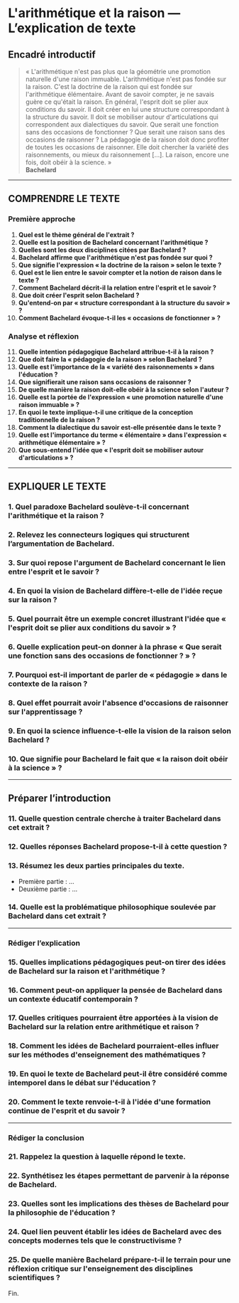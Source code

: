 # L'arithmétique et la raison — L’explication de texte

## Encadré introductif
> « L'arithmétique n'est pas plus que la géométrie une promotion naturelle d'une raison immuable. L'arithmétique n'est pas fondée sur la raison. C'est la doctrine de la raison qui est fondée sur l'arithmétique élémentaire. Avant de savoir compter, je ne savais guère ce qu'était la raison. En général, l'esprit doit se plier aux conditions du savoir. Il doit créer en lui une structure correspondant à la structure du savoir. Il doit se mobiliser autour d'articulations qui correspondent aux dialectiques du savoir. Que serait une fonction sans des occasions de fonctionner ? Que serait une raison sans des occasions de raisonner ? La pédagogie de la raison doit donc profiter de toutes les occasions de raisonner. Elle doit chercher la variété des raisonnements, ou mieux du raisonnement […]. La raison, encore une fois, doit obéir à la science. »  
> **Bachelard**

---

## COMPRENDRE LE TEXTE

### Première approche

1. **Quel est le thème général de l'extrait ?**
2. **Quelle est la position de Bachelard concernant l'arithmétique ?**
3. **Quelles sont les deux disciplines citées par Bachelard ?**
4. **Bachelard affirme que l'arithmétique n'est pas fondée sur quoi ?**
5. **Que signifie l'expression « la doctrine de la raison » selon le texte ?**
6. **Quel est le lien entre le savoir compter et la notion de raison dans le texte ?**
7. **Comment Bachelard décrit-il la relation entre l'esprit et le savoir ?**
8. **Que doit créer l'esprit selon Bachelard ?**
9. **Qu'entend-on par « structure correspondant à la structure du savoir » ?**
10. **Comment Bachelard évoque-t-il les « occasions de fonctionner » ?**

### Analyse et réflexion

11. **Quelle intention pédagogique Bachelard attribue-t-il à la raison ?**
12. **Que doit faire la « pédagogie de la raison » selon Bachelard ?**
13. **Quelle est l'importance de la « variété des raisonnements » dans l'éducation ?**
14. **Que signifierait une raison sans occasions de raisonner ?**
15. **De quelle manière la raison doit-elle obéir à la science selon l'auteur ?**
16. **Quelle est la portée de l'expression « une promotion naturelle d'une raison immuable » ?**
17. **En quoi le texte implique-t-il une critique de la conception traditionnelle de la raison ?**
18. **Comment la dialectique du savoir est-elle présentée dans le texte ?**
19. **Quelle est l'importance du terme « élémentaire » dans l'expression « arithmétique élémentaire » ?**
20. **Que sous-entend l'idée que « l'esprit doit se mobiliser autour d'articulations » ?**

---

## EXPLIQUER LE TEXTE

### 1. Quel paradoxe Bachelard soulève-t-il concernant l'arithmétique et la raison ? 
   
### 2. Relevez les connecteurs logiques qui structurent l’argumentation de Bachelard. 

### 3. Sur quoi repose l'argument de Bachelard concernant le lien entre l'esprit et le savoir ?

### 4. En quoi la vision de Bachelard diffère-t-elle de l'idée reçue sur la raison ? 

### 5. Quel pourrait être un exemple concret illustrant l'idée que « l'esprit doit se plier aux conditions du savoir » ? 

### 6. Quelle explication peut-on donner à la phrase « Que serait une fonction sans des occasions de fonctionner ? » ? 

### 7. Pourquoi est-il important de parler de « pédagogie » dans le contexte de la raison ? 

### 8. Quel effet pourrait avoir l'absence d'occasions de raisonner sur l'apprentissage ? 

### 9. En quoi la science influence-t-elle la vision de la raison selon Bachelard ? 

### 10. Que signifie pour Bachelard le fait que « la raison doit obéir à la science » ? 

---

## Préparer l’introduction

### 11. Quelle question centrale cherche à traiter Bachelard dans cet extrait ? 

### 12. Quelles réponses Bachelard propose-t-il à cette question ? 

### 13. Résumez les deux parties principales du texte.  
- Première partie : …
- Deuxième partie : …

### 14. Quelle est la problématique philosophique soulevée par Bachelard dans cet extrait ? 

--- 

### Rédiger l’explication

### 15. **Quelles implications pédagogiques peut-on tirer des idées de Bachelard sur la raison et l'arithmétique ?** 

### 16. **Comment peut-on appliquer la pensée de Bachelard dans un contexte éducatif contemporain ?**

### 17. **Quelles critiques pourraient être apportées à la vision de Bachelard sur la relation entre arithmétique et raison ?** 

### 18. **Comment les idées de Bachelard pourraient-elles influer sur les méthodes d'enseignement des mathématiques ?** 

### 19. **En quoi le texte de Bachelard peut-il être considéré comme intemporel dans le débat sur l'éducation ?** 

### 20. **Comment le texte renvoie-t-il à l'idée d'une formation continue de l'esprit et du savoir ?** 

--- 

### Rédiger la conclusion

### 21. **Rappelez la question à laquelle répond le texte.** 

### 22. **Synthétisez les étapes permettant de parvenir à la réponse de Bachelard.** 

### 23. **Quelles sont les implications des thèses de Bachelard pour la philosophie de l'éducation ?**

### 24. **Quel lien peuvent établir les idées de Bachelard avec des concepts modernes tels que le constructivisme ?** 

### 25. **De quelle manière Bachelard prépare-t-il le terrain pour une réflexion critique sur l'enseignement des disciplines scientifiques ?** 

Fin.